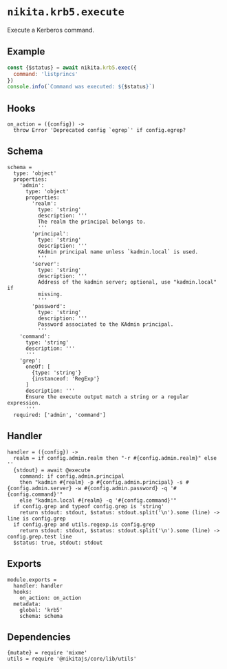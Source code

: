 
# `nikita.krb5.execute`

Execute a Kerberos command.

## Example

```js
const {$status} = await nikita.krb5.exec({
  command: 'listprincs'
})
console.info(`Command was executed: ${$status}`)
```

## Hooks

    on_action = ({config}) ->
      throw Error 'Deprecated config `egrep`' if config.egrep?

## Schema

    schema =
      type: 'object'
      properties:
        'admin':
          type: 'object'
          properties:
            'realm':
              type: 'string'
              description: '''
              The realm the principal belongs to.
              '''
            'principal':
              type: 'string'
              description: '''
              KAdmin principal name unless `kadmin.local` is used.
              '''
            'server':
              type: 'string'
              description: '''
              Address of the kadmin server; optional, use "kadmin.local" if
              missing.
              '''
            'password':
              type: 'string'
              description: '''
              Password associated to the KAdmin principal.
              '''
        'command':
          type: 'string'
          description: '''
          '''
        'grep':
          oneOf: [
            {type: 'string'}
            {instanceof: 'RegExp'}
          ]
          description: '''
          Ensure the execute output match a string or a regular expression.
          '''
      required: ['admin', 'command']

## Handler

    handler = ({config}) ->
      realm = if config.admin.realm then "-r #{config.admin.realm}" else ''
      {stdout} = await @execute
        command: if config.admin.principal
        then "kadmin #{realm} -p #{config.admin.principal} -s #{config.admin.server} -w #{config.admin.password} -q '#{config.command}'"
        else "kadmin.local #{realm} -q '#{config.command}'"
      if config.grep and typeof config.grep is 'string'
        return stdout: stdout, $status: stdout.split('\n').some (line) -> line is config.grep
      if config.grep and utils.regexp.is config.grep
        return stdout: stdout, $status: stdout.split('\n').some (line) -> config.grep.test line
      $status: true, stdout: stdout

## Exports

    module.exports =
      handler: handler
      hooks:
        on_action: on_action
      metadata:
        global: 'krb5'
        schema: schema

## Dependencies

    {mutate} = require 'mixme'
    utils = require '@nikitajs/core/lib/utils'
